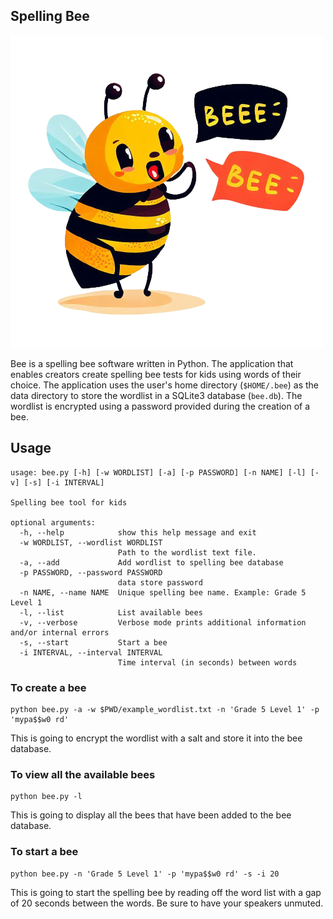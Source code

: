 ## Spelling Bee

![Bee](https://github.com/opcoder0/bee/blob/main/images/bee.png)

Bee is a spelling bee software written in Python. The application that enables creators create spelling bee tests for kids using words of their choice. The application uses the user's home directory (`$HOME/.bee`) as the data directory to store the wordlist in a SQLite3 database (`bee.db`). The wordlist is encrypted using a password provided during the creation of a bee.


## Usage

```
usage: bee.py [-h] [-w WORDLIST] [-a] [-p PASSWORD] [-n NAME] [-l] [-v] [-s] [-i INTERVAL]

Spelling bee tool for kids

optional arguments:
  -h, --help            show this help message and exit
  -w WORDLIST, --wordlist WORDLIST
                        Path to the wordlist text file.
  -a, --add             Add wordlist to spelling bee database
  -p PASSWORD, --password PASSWORD
                        data store password
  -n NAME, --name NAME  Unique spelling bee name. Example: Grade 5 Level 1
  -l, --list            List available bees
  -v, --verbose         Verbose mode prints additional information and/or internal errors
  -s, --start           Start a bee
  -i INTERVAL, --interval INTERVAL
                        Time interval (in seconds) between words
```

### To create a bee

```
python bee.py -a -w $PWD/example_wordlist.txt -n 'Grade 5 Level 1' -p 'mypa$$w0 rd'
```

This is going to encrypt the wordlist with a salt and store it into the bee database.

### To view all the available bees 

```
python bee.py -l
```

This is going to display all the bees that have been added to the bee database.

### To start a bee

```
python bee.py -n 'Grade 5 Level 1' -p 'mypa$$w0 rd' -s -i 20
```

This is going to start the spelling bee by reading off the word list with a gap of 20 seconds between the words. Be sure to have your speakers unmuted.
